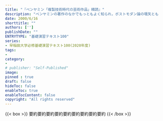 ```yaml
---
title: "『ベンヤミン「複製技術時代の芸術作品」精読』"
description: "ベンヤミンの著作のなかでもっともよく知られ，ポストモダン論の嚆矢とも言われるこの論考の射程は広く深い．礼拝される対象から展示されるものとなり，さらに複製技術によって大衆にさらされるようになった芸術．この芸術と大衆の関係は，ファシズムと大衆の関係に重なる．知覚の変容から歴史認識の方法を探る挑戦的読解．"
date: 2000/6/16
shorttitle: ""
authors: ['']
publishDate: ""
ENTRYTYPE: "基礎演習テキスト100"
series:
- 早稲田大学必修基礎演習テキスト100(2020年度)
tags: 
- 
category: 
- 
# publisher: "Self-Published"
image: 
pinned : true
draft: false
hideToc: false
enableToc: true
enableTocContent: false
copyright: "All rights reserved"
---
```


{{< box >}}
要約要約要約要約要約要約要約要約要約
{{< /box >}}